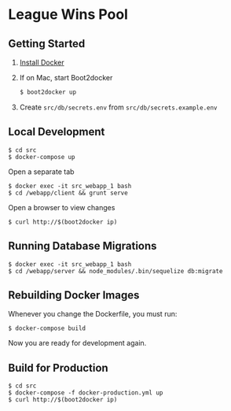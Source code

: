 # League Wins Pool

## Getting Started

1. [Install Docker](https://docs.docker.com/installation/)
2. If on Mac, start Boot2docker

    ```bash
    $ boot2docker up
    ```

3. Create `src/db/secrets.env` from `src/db/secrets.example.env`


## Local Development

    $ cd src
    $ docker-compose up

Open a separate tab

    $ docker exec -it src_webapp_1 bash
    $ cd /webapp/client && grunt serve

Open a browser to view changes

    $ curl http://$(boot2docker ip)
    
    
## Running Database Migrations

    $ docker exec -it src_webapp_1 bash
    $ cd /webapp/server && node_modules/.bin/sequelize db:migrate
    

## Rebuilding Docker Images

Whenever you change the Dockerfile, you must run:

    $ docker-compose build

Now you are ready for development again.


## Build for Production

    $ cd src
    $ docker-compose -f docker-production.yml up 
    $ curl http://$(boot2docker ip)
